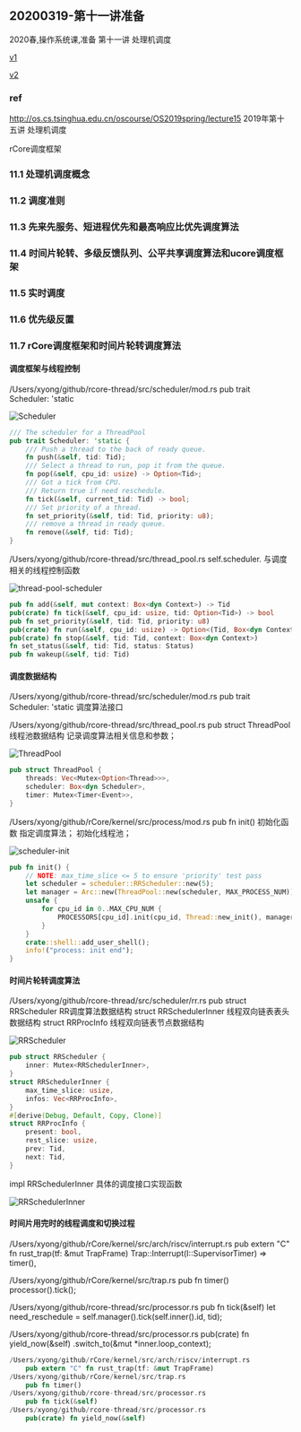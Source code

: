 ## 20200319-第十一讲准备
2020春,操作系统课,准备
第十一讲 处理机调度

[v1](https://github.com/LearningOS/os-lectures/blob/2ee6a37e314bd4fe2e9d57899b66d5cacd0ebada/lecture11/ref.md)

[v2](https://github.com/LearningOS/os-lectures/blob/3b6dbf6f3fca2abceed7a872b773d1c1758d5880/lecture11/ref.md)

### ref

http://os.cs.tsinghua.edu.cn/oscourse/OS2019spring/lecture15
2019年第十五讲 处理机调度

rCore调度框架

### 11.1 处理机调度概念 
### 11.2 调度准则 
### 11.3 先来先服务、短进程优先和最高响应比优先调度算法 
### 11.4 时间片轮转、多级反馈队列、公平共享调度算法和ucore调度框架 
### 11.5 实时调度
### 11.6 优先级反置 
### 11.7 rCore调度框架和时间片轮转调度算法

#### 调度框架与线程控制
/Users/xyong/github/rcore-thread/src/scheduler/mod.rs
pub trait Scheduler: 'static

![Scheduler](figs/Scheduler.png)

```rust
/// The scheduler for a ThreadPool
pub trait Scheduler: 'static {
    /// Push a thread to the back of ready queue.
    fn push(&self, tid: Tid);
    /// Select a thread to run, pop it from the queue.
    fn pop(&self, cpu_id: usize) -> Option<Tid>;
    /// Got a tick from CPU.
    /// Return true if need reschedule.
    fn tick(&self, current_tid: Tid) -> bool;
    /// Set priority of a thread.
    fn set_priority(&self, tid: Tid, priority: u8);
    /// remove a thread in ready queue.
    fn remove(&self, tid: Tid);
}
```

/Users/xyong/github/rcore-thread/src/thread_pool.rs
self.scheduler.
与调度相关的线程控制函数

![thread-pool-scheduler](figs/thread-pool-scheduler.png)

```rust
pub fn add(&self, mut context: Box<dyn Context>) -> Tid
pub(crate) fn tick(&self, cpu_id: usize, tid: Option<Tid>) -> bool
pub fn set_priority(&self, tid: Tid, priority: u8)
pub(crate) fn run(&self, cpu_id: usize) -> Option<(Tid, Box<dyn Context>)>
pub(crate) fn stop(&self, tid: Tid, context: Box<dyn Context>)
fn set_status(&self, tid: Tid, status: Status)
pub fn wakeup(&self, tid: Tid)
```
#### 调度数据结构

/Users/xyong/github/rcore-thread/src/scheduler/mod.rs
pub trait Scheduler: 'static
调度算法接口

/Users/xyong/github/rcore-thread/src/thread_pool.rs
pub struct ThreadPool
线程池数据结构
记录调度算法相关信息和参数；

![ThreadPool](figs/ThreadPool.png)

```rust 
pub struct ThreadPool {
    threads: Vec<Mutex<Option<Thread>>>,
    scheduler: Box<dyn Scheduler>,
    timer: Mutex<Timer<Event>>,
}
```

/Users/xyong/github/rCore/kernel/src/process/mod.rs
pub fn init()
初始化函数
指定调度算法；
初始化线程池；

![scheduler-init](figs/scheduler-init.png)

```rust
pub fn init() {
    // NOTE: max_time_slice <= 5 to ensure 'priority' test pass
    let scheduler = scheduler::RRScheduler::new(5);
    let manager = Arc::new(ThreadPool::new(scheduler, MAX_PROCESS_NUM));
    unsafe {
        for cpu_id in 0..MAX_CPU_NUM {
            PROCESSORS[cpu_id].init(cpu_id, Thread::new_init(), manager.clone());
        }
    }
    crate::shell::add_user_shell();
    info!("process: init end");
}
```

#### 时间片轮转调度算法

/Users/xyong/github/rcore-thread/src/scheduler/rr.rs
pub struct RRScheduler RR调度算法数据结构
struct RRSchedulerInner 线程双向链表表头数据结构
struct RRProcInfo 线程双向链表节点数据结构

![RRScheduler](figs/RRScheduler.png)

```rust
pub struct RRScheduler {
    inner: Mutex<RRSchedulerInner>,
}
struct RRSchedulerInner {
    max_time_slice: usize,
    infos: Vec<RRProcInfo>,
}
#[derive(Debug, Default, Copy, Clone)]
struct RRProcInfo {
    present: bool,
    rest_slice: usize,
    prev: Tid,
    next: Tid,
}
```
impl RRSchedulerInner
具体的调度接口实现函数

![RRSchedulerInner](figs/RRSchedulerInner.png)


#### 时间片用完时的线程调度和切换过程

/Users/xyong/github/rCore/kernel/src/arch/riscv/interrupt.rs
pub extern "C" fn rust_trap(tf: &mut TrapFrame)
Trap::Interrupt(I::SupervisorTimer) => timer(),

/Users/xyong/github/rCore/kernel/src/trap.rs
pub fn timer()
processor().tick();

/Users/xyong/github/rcore-thread/src/processor.rs
pub fn tick(&self)
let need_reschedule = self.manager().tick(self.inner().id, tid);

/Users/xyong/github/rcore-thread/src/processor.rs
pub(crate) fn yield_now(&self)
.switch_to(&mut *inner.loop_context);

```rust
/Users/xyong/github/rCore/kernel/src/arch/riscv/interrupt.rs
	pub extern "C" fn rust_trap(tf: &mut TrapFrame)
/Users/xyong/github/rCore/kernel/src/trap.rs
	pub fn timer()
/Users/xyong/github/rcore-thread/src/processor.rs
	pub fn tick(&self)
/Users/xyong/github/rcore-thread/src/processor.rs
	pub(crate) fn yield_now(&self)
```

